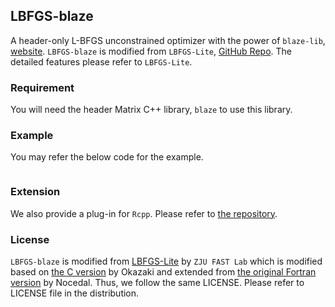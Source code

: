 ## LBFGS-blaze

A header-only L-BFGS unconstrained optimizer with the power of `blaze-lib`, [website](https://bitbucket.org/blaze-lib/blaze/src/master/).
`LBFGS-blaze` is modified from `LBFGS-Lite`, [GitHub Repo](https://github.com/ZJU-FAST-Lab/LBFGS-Lite).
The detailed features please refer to `LBFGS-Lite`.

### Requirement

You will need the header Matrix C++ library, `blaze` to use this library.

### Example

You may refer the below code for the example.

``` c++

```

### Extension

We also provide a plug-in for `Rcpp`. Please refer to [the repository](https://github.com/ChingChuan-Chen/RcppLbfgsBlaze).

### License

`LBFGS-blaze` is modified from [LBFGS-Lite](https://github.com/ZJU-FAST-Lab/LBFGS-Lite) by `ZJU FAST Lab` which is modified based on [the C version](https://github.com/chokkan/liblbfgs) by Okazaki and extended from [the original Fortran version](https://doi.org/10.1007/BF01589116) by Nocedal. Thus, we follow the same LICENSE. Please refer to LICENSE file in the distribution.

